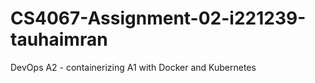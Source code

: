 # CS4067-Assignment-02-i221239-tauhaimran
 DevOps A2 - containerizing A1 with Docker and Kubernetes

